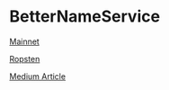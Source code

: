 # BetterNameService

[Mainnet](https://etherscan.io/address/0x15dA427d0c2119d2B96CECB0CE1884f0077B24eA#code)

[Ropsten](https://ropsten.etherscan.io/address/0xbc192f3a81bca5b057928e16a6ade1c7abc67077#code)

[Medium Article](https://medium.com/@dillonkellar/better-name-service-e3b71673858b)
